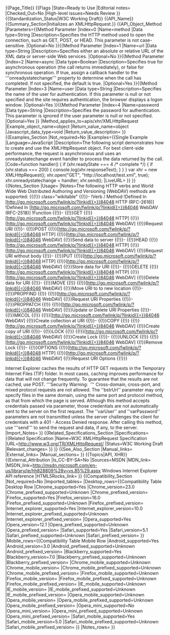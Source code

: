 {{Page_Title}}
{{Flags
|State=Ready to Use
|Editorial notes=
|Checked_Out=No
|High-level issues=Needs Review
}}
{{Standardization_Status|W3C Working Draft}}
{{API_Name}}
{{Summary_Section|Initializes an XMLHttpRequest.}}
{{API_Object_Method
|Parameters={{Method Parameter
|Index=0
|Name=method
|Data type=String
|Description=Specifies the HTTP method used to open the connection, such as GET, POST, or HEAD. This parameter is not case-sensitive.
|Optional=No
}}{{Method Parameter
|Index=1
|Name=url
|Data type=String
|Description=Specifies either an absolute or relative URL of the XML data or server-side Web services.
|Optional=No
}}{{Method Parameter
|Index=2
|Name=async
|Data type=Boolean
|Description=Specifies 
true for asynchronous operation (the call returns immediately), or 
false for synchronous operation. 
If true, assign a callback handler to 
the '''onreadystatechange''' property 
to determine when the call has completed. 
If not specified, the default is true.
|Optional=Yes
}}{{Method Parameter
|Index=3
|Name=user
|Data type=String
|Description=Specifies the name of the user for authentication. If this parameter is null or not specified and the site requires authentication, the browser displays a logon window.
|Optional=Yes
}}{{Method Parameter
|Index=4
|Name=password
|Data type=String
|Description=Specifies the password for authentication. This parameter is ignored if the user parameter is null or not specified.
|Optional=Yes
}}
|Method_applies_to=apis/xhr/XMLHttpRequest
|Example_object_name=object
|Return_value_name=object
|Javascript_data_type=void
|Return_value_description=
}}
{{Examples_Section
|Not_required=No
|Examples={{Single Example
|Language=JavaScript
|Description=The following script demonstrates how to create and use the XMLHttpRequest object. For best client-side performance, the request is asynchronous and uses an onreadystatechange event handler to process the data returned by the call. 
|Code=function handler() {
  if (xhr.readyState === 4 /* complete */) {
    if (xhr.status === 200) {
            console.log(xhr.responseText);
        }
    }
}
var xhr = new XMLHttpRequest();
xhr.open("GET", "http://localhost/test.xml", true);
xhr.onreadystatechange = handler;
xhr.send();
|LiveURL=
}}
}}
{{Notes_Section
|Usage=
|Notes=The following 
HTTP verbs and 
World Wide Web Distributed Authoring and Versioning (WebDAV) methods are supported:
{{{!}} class="wikitable"
{{!}}-
!Verb / Method
!Defined In [http://go.microsoft.com/fwlink/p/?linkid{{=}}84048 HTTP  (RFC-2616)]
!Defined In [http://go.microsoft.com/fwlink/p/?linkid{{=}}84046 WebDAV (RFC-2518)]
!Function
{{!}}-
{{!}}GET
{{!}}[http://go.microsoft.com/fwlink/p/?linkid{{=}}84048 HTTP]
{{!}}[http://go.microsoft.com/fwlink/p/?linkid{{=}}84046 WebDAV]
{{!}}Request URI
{{!}}-
{{!}}POST
{{!}}[http://go.microsoft.com/fwlink/p/?linkid{{=}}84048 HTTP]
{{!}}[http://go.microsoft.com/fwlink/p/?linkid{{=}}84046 WebDAV]
{{!}}Send data to server
{{!}}-
{{!}}HEAD
{{!}}[http://go.microsoft.com/fwlink/p/?linkid{{=}}84048 HTTP]
{{!}}[http://go.microsoft.com/fwlink/p/?linkid{{=}}84046 WebDAV]
{{!}}Request URI without body
{{!}}-
{{!}}PUT
{{!}}[http://go.microsoft.com/fwlink/p/?linkid{{=}}84048 HTTP]
{{!}}[http://go.microsoft.com/fwlink/p/?linkid{{=}}84046 WebDAV]
{{!}}Store data for URI
{{!}}-
{{!}}DELETE
{{!}}[http://go.microsoft.com/fwlink/p/?linkid{{=}}84048 HTTP]
{{!}}[http://go.microsoft.com/fwlink/p/?linkid{{=}}84046 WebDAV]
{{!}}Delete data for URI
{{!}}-
{{!}}MOVE
{{!}}
{{!}}[http://go.microsoft.com/fwlink/p/?linkid{{=}}84046 WebDAV]
{{!}}Move URI to to new location
{{!}}-
{{!}}PROPFIND
{{!}}
{{!}}[http://go.microsoft.com/fwlink/p/?linkid{{=}}84046 WebDAV]
{{!}}Request URI Properties
{{!}}-
{{!}}PROPPATCH
{{!}}
{{!}}[http://go.microsoft.com/fwlink/p/?linkid{{=}}84046 WebDAV]
{{!}}Update or Delete URI Properties
{{!}}-
{{!}}MKCOL
{{!}}
{{!}}[http://go.microsoft.com/fwlink/p/?linkid{{=}}84046 WebDAV]
{{!}}Create collection at URI
{{!}}-
{{!}}COPY
{{!}}
{{!}}[http://go.microsoft.com/fwlink/p/?linkid{{=}}84046 WebDAV]
{{!}}Create copy of URI
{{!}}-
{{!}}LOCK
{{!}}
{{!}}[http://go.microsoft.com/fwlink/p/?linkid{{=}}84046 WebDAV]
{{!}}Create Lock
{{!}}-
{{!}}UNLOCK
{{!}}
{{!}}[http://go.microsoft.com/fwlink/p/?linkid{{=}}84046 WebDAV]
{{!}}Remove Lock
{{!}}-
{{!}}OPTIONS
{{!}}[http://go.microsoft.com/fwlink/p/?linkid{{=}}84048 HTTP]
{{!}}[http://go.microsoft.com/fwlink/p/?linkid{{=}}84046 WebDAV]
{{!}}Request URI Options
{{!}}}

Internet Explorer caches the results of HTTP GET requests in the Temporary Internet Files (TIF) folder. In most cases, caching improves performance for data that will not change frequently. To guarantee that the results are not cached, use POST.
'''Security Warning:  ''' Cross-domain, cross-port, and mixed protocol requests are not allowed. The ''bstrUrl'' parameter may only specify files in the same domain, using the same port and protocol method, as that from which the page is served.
Although this method accepts credentials passed via parameter, those credentials are not automatically sent to the server on the first request. The ''varUser'' and ''varPassword'' parameters are not transmitted unless the server challenges the client for credentials with a 401 - Access Denied response.
After calling this method, use '''send''' to send the request and data, if any, to the server.
|Import_Notes=
}}
{{Related_Specifications_Section
|Specifications={{Related Specification
|Name=W3C XMLHttpRequest Specification
|URL=http://www.w3.org/TR/XMLHttpRequest/
|Status=W3C Working Draft
|Relevant_changes=
}}
}}
{{See_Also_Section
|Manual_links=
|External_links=
|Manual_sections=
}}
{{Topics|API, XHR}}
{{External_Attribution
|Is_CC-BY-SA=No
|Sources=MSDN
|MDN_link=
|MSDN_link=http://msdn.microsoft.com/en-us/library/ie/hh828809%28v=vs.85%29.aspx Windows Internet Explorer API reference
|HTML5Rocks_link=
}}
{{Compatibility_Section
|Not_required=No
|Imported_tables=
|Desktop_rows={{Compatibility Table Desktop Row
|Chrome_supported=Yes
|Chrome_version=23.0
|Chrome_prefixed_supported=Unknown
|Chrome_prefixed_version=
|Firefox_supported=Yes
|Firefox_version=16.0
|Firefox_prefixed_supported=Unknown
|Firefox_prefixed_version=
|Internet_explorer_supported=Yes
|Internet_explorer_version=10.0
|Internet_explorer_prefixed_supported=Unknown
|Internet_explorer_prefixed_version=
|Opera_supported=Yes
|Opera_version=12.1
|Opera_prefixed_supported=Unknown
|Opera_prefixed_version=
|Safari_supported=Yes
|Safari_version=5.1
|Safari_prefixed_supported=Unknown
|Safari_prefixed_version=
}}
|Mobile_rows={{Compatibility Table Mobile Row
|Android_supported=Yes
|Android_version=3.0
|Android_prefixed_supported=Unknown
|Android_prefixed_version=
|Blackberry_supported=Yes
|Blackberry_version=7.0
|Blackberry_prefixed_supported=Unknown
|Blackberry_prefixed_version=
|Chrome_mobile_supported=Unknown
|Chrome_mobile_version=
|Chrome_mobile_prefixed_supported=Unknown
|Chrome_mobile_prefixed_version=
|Firefox_mobile_supported=Unknown
|Firefox_mobile_version=
|Firefox_mobile_prefixed_supported=Unknown
|Firefox_mobile_prefixed_version=
|IE_mobile_supported=Unknown
|IE_mobile_version=
|IE_mobile_prefixed_supported=Unknown
|IE_mobile_prefixed_version=
|Opera_mobile_supported=Unknown
|Opera_mobile_version=
|Opera_mobile_prefixed_supported=Unknown
|Opera_mobile_prefixed_version=
|Opera_mini_supported=No
|Opera_mini_version=
|Opera_mini_prefixed_supported=Unknown
|Opera_mini_prefixed_version=
|Safari_mobile_supported=Yes
|Safari_mobile_version=5.0
|Safari_mobile_prefixed_supported=Unknown
|Safari_mobile_prefixed_version=
}}
|Notes_rows=
}}